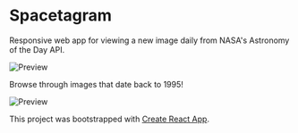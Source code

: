 # Spacetagram

Responsive web app for viewing a new image daily from NASA's Astronomy of the Day API.

![Preview](https://i.imgur.com/Ebtjsqn.png)

Browse through images that date back to 1995!

![Preview](https://i.imgur.com/tqRKsYa.png)

This project was bootstrapped with [Create React App](https://github.com/facebook/create-react-app).

